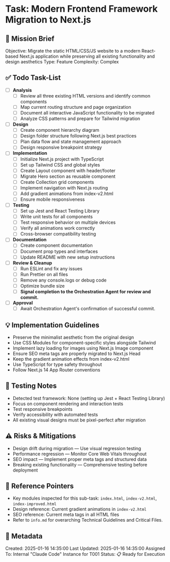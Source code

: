 # Task: Modern Frontend Framework Migration to Next.js

## 🎯 Mission Brief
Objective: Migrate the static HTML/CSS/JS website to a modern React-based Next.js application while preserving all existing functionality and design aesthetics
Type: Feature
Complexity: Complex

## ✅ Todo Task-List
- [ ] **Analysis**
  - [ ] Review all three existing HTML versions and identify common components
  - [ ] Map current routing structure and page organization
  - [ ] Document all interactive JavaScript functionality to be migrated
  - [ ] Analyze CSS patterns and prepare for Tailwind migration
- [ ] **Design**
  - [ ] Create component hierarchy diagram
  - [ ] Design folder structure following Next.js best practices
  - [ ] Plan data flow and state management approach
  - [ ] Design responsive breakpoint strategy
- [ ] **Implementation**
  - [ ] Initialize Next.js project with TypeScript
  - [ ] Set up Tailwind CSS and global styles
  - [ ] Create Layout component with header/footer
  - [ ] Migrate Hero section as reusable component
  - [ ] Create Collection grid components
  - [ ] Implement navigation with Next.js routing
  - [ ] Add gradient animations from index-v2.html
  - [ ] Ensure mobile responsiveness
- [ ] **Testing**
  - [ ] Set up Jest and React Testing Library
  - [ ] Write unit tests for all components
  - [ ] Test responsive behavior on multiple devices
  - [ ] Verify all animations work correctly
  - [ ] Cross-browser compatibility testing
- [ ] **Documentation**
  - [ ] Create component documentation
  - [ ] Document prop types and interfaces
  - [ ] Update README with new setup instructions
- [ ] **Review & Cleanup**
  - [ ] Run ESLint and fix any issues
  - [ ] Run Prettier on all files
  - [ ] Remove any console.logs or debug code
  - [ ] Optimize bundle size
  - [ ] **Signal completion to the Orchestration Agent for review and commit.**
- [ ] **Approval**
  - [ ] Await Orchestration Agent's confirmation of successful commit.

## 💡 Implementation Guidelines
- Preserve the minimalist aesthetic from the original design
- Use CSS Modules for component-specific styles alongside Tailwind
- Implement lazy loading for images using Next.js Image component
- Ensure SEO meta tags are properly migrated to Next.js Head
- Keep the gradient animation effects from index-v2.html
- Use TypeScript for type safety throughout
- Follow Next.js 14 App Router conventions

## 🧪 Testing Notes
- Detected test framework: None (setting up Jest + React Testing Library)
- Focus on component rendering and interaction tests
- Test responsive breakpoints
- Verify accessibility with automated tests
- All existing visual designs must be pixel-perfect after migration

## ⚠️ Risks & Mitigations
- Design drift during migration — Use visual regression testing
- Performance regression — Monitor Core Web Vitals throughout
- SEO impact — Implement proper meta tags and structured data
- Breaking existing functionality — Comprehensive testing before deployment

## 🔗 Reference Pointers
- Key modules inspected for this sub-task: `index.html`, `index-v2.html`, `index-improved.html`
- Design reference: Current gradient animations in `index-v2.html`
- SEO reference: Current meta tags in all HTML files
- Refer to `info.md` for overarching Technical Guidelines and Critical Files.

## 📅 Metadata
Created: 2025-01-16 14:35:00
Last Updated: 2025-01-16 14:35:00
Assigned To: Internal "Claude Code" Instance for T001
Status: 📋 Ready for Execution